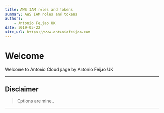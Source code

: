 ```yaml
---
title: AWS IAM roles and tokens
summary: AWS IAM roles and tokens
authors:
    - Antonio Feijao UK
date: 2019-05-22
site_url: https://www.antoniofeijao.com
---
```


# Welcome

Welcome to Antonio Cloud page by Antonio Feijao UK


---

## Disclaimer

> Options are mine..


---


